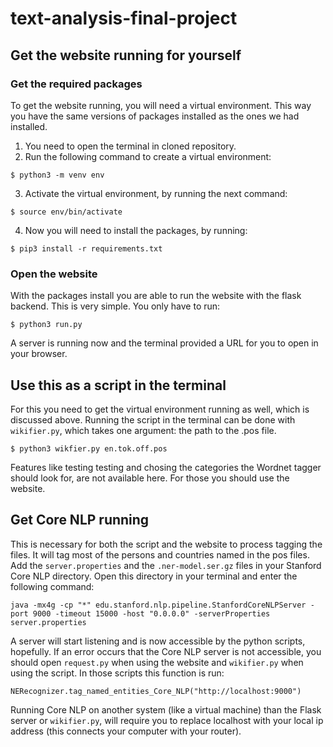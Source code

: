 # text-analysis-final-project

## Get the website running for yourself
### Get the required packages
To get the website running, you will need a virtual environment. This way you have the same versions of packages installed as the ones we had installed. 
1. You need to open the terminal in cloned repository.
2. Run the following command to create a virtual environment: 
```
$ python3 -m venv env
```
3. Activate the virtual environment, by running the next command:
```
$ source env/bin/activate
```
4. Now you will need to install the packages, by running:
```
$ pip3 install -r requirements.txt
```

### Open the website
With the packages install you are able to run the website with the flask backend. This is very simple. You only have to run:
```
$ python3 run.py
```

A server is running now and the terminal provided a URL for you to open in your browser.

## Use this as a script in the terminal
For this you need to get the virtual environment running as well, which is discussed above. Running the script in the terminal can be done with `wikifier.py`, which takes one argument: the path to the .pos file. 
```
$ python3 wikfier.py en.tok.off.pos
```

Features like testing testing and chosing the categories the Wordnet tagger should look for, are not available here. For those you should use the website.

## Get Core NLP running
This is necessary for both the script and the website to process tagging the files. It will tag most of the persons and countries named in the pos files. Add the `server.properties` and the `.ner-model.ser.gz` files in your Stanford Core NLP directory. Open this directory in your terminal and enter the following command:
```
java -mx4g -cp "*" edu.stanford.nlp.pipeline.StanfordCoreNLPServer -port 9000 -timeout 15000 -host "0.0.0.0" -serverProperties server.properties
```

A server will start listening and is now accessible by the python scripts, hopefully. If an error occurs that the Core NLP server is not accessible, you should open `request.py` when using the website and `wikifier.py` when using the script. In those scripts this function is run:
```
NERecognizer.tag_named_entities_Core_NLP("http://localhost:9000")
```
Running Core NLP on another system (like a virtual machine) than the Flask server or `wikifier.py`, will require you to replace localhost with your local ip address (this connects your computer with your router).
